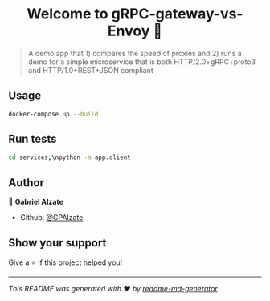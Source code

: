 <h1 align="center">Welcome to gRPC-gateway-vs-Envoy 👋</h1>
<p>
</p>

> A demo app that 1) compares the speed of proxies and 2) runs a demo for a simple microservice that is both HTTP/2.0+gRPC+proto3 and HTTP/1.0+REST+JSON compliant

## Usage

```sh
docker-compose up --build
```

## Run tests

```sh
cd services;\npython -m app.client
```

## Author

👤 **Gabriel Alzate**

* Github: [@GPAlzate](https://github.com/GPAlzate)

## Show your support

Give a ⭐️ if this project helped you!

***
_This README was generated with ❤️ by [readme-md-generator](https://github.com/kefranabg/readme-md-generator)_